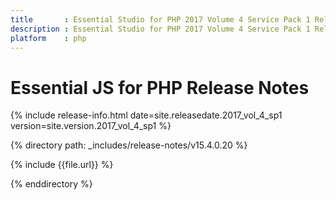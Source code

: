 ```yaml
---
title		: Essential Studio for PHP 2017 Volume 4 Service Pack 1 Release Notes
description	: Essential Studio for PHP 2017 Volume 4 Service Pack 1 Release Notes
platform	: php
---
```


# Essential JS for PHP Release Notes

{% include release-info.html date=site.releasedate.2017_vol_4_sp1 version=site.version.2017_vol_4_sp1 %} 

{% directory path: _includes/release-notes/v15.4.0.20 %}

{% include {{file.url}} %}

{% enddirectory %}